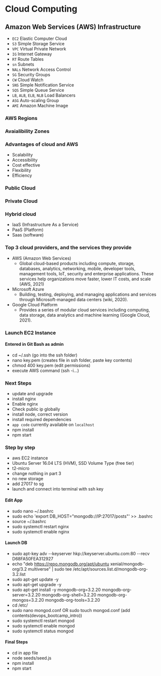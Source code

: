 # Cloud Computing
## Amazon Web Services (AWS) Infrastructure
- `EC2` Elastic Computer Cloud
- `S3` Simple Storage Service
- `VPC` Virtual Private Network
- `IG` Internet Gateway
- `RT` Route Tables
- `sn` Subnets
- `NALs` Network Access Control
- `SG` Security Groups
- `CW` Cloud Watch
- `SNS` Simple Notification Service
- `SQS` Simple Queue Service
- `LB`, `ALB`, `ELB`, `NLB` Load Balancers
- `ASG` Auto-scaling Group
- `AMI` Amazon Machine Image
### AWS Regions
### Avaialibility Zones
### Advantages of cloud and AWS
- Scalability
- Accessibility
- Cost effective
- Flexibility
- Efficiency
### Public Cloud
### Private Cloud
### Hybrid cloud
- IaaS (Infrastructure As a Service)
- PaaS (Platform)
- Saas (software)

### Top 3 cloud providers, and the services they provide
- AWS (Amazon Web Services)
  - Global cloud-based products including compute, storage, databases, analytics, networking, mobile, developer tools, management tools, IoT, security and enterprise applications. These services help organizations move faster, lower IT costs, and scale (AWS, 2021)
- Microsoft Azure
  - Building, testing, deploying, and managing applications and services through Microsoft-managed data centers (wiki, 2020).
- Google Cloud Platform
  - Provides a series of modular cloud services including computing, data storage, data analytics and machine learning (Google Cloud, 2021).

### Launch EC2 Instance
#### Entered in Git Bash as admin
- cd ~/.ssh (go into the ssh folder)
- nano key.pem (creates file in ssh folder, paste key contents)
- chmod 400 key.pem (edit permissions)
- execute AWS command (ssh -i...)

### Next Steps
- update and upgrade
- install nginx
- Enable nginx
- Check public ip globally
- install node, correct version
- install required dependencies
- `app code` currently available on `localhost`
- npm install
- npm start


### Step by step
- aws EC2 instance
- Ubuntu Server 16.04 LTS (HVM), SSD Volume Type (free tier)
- t2-micro
- change nothing in part 3
- no new storage
- add 27017 to sg
- launch and connect into terminal with ssh key
  
#### Edit App
- sudo nano ~/.bashrc
- sudo echo 'export DB_HOST="mongodb://IP:27017/posts"' >> .bashrc
- source ~/.bashrc
- sudo systemctl restart nginx
- sudo systemctl enable nginx

#### Launch DB
- sudo apt-key adv --keyserver hkp://keyserver.ubuntu.com:80 --recv D68FA50FEA312927
- echo "deb https://repo.mongodb.org/apt/ubuntu xenial/mongodb-org/3.2 multiverse" | sudo tee /etc/apt/sources.list.d/mongodb-org-3.2.list
- sudo apt-get update -y
- sudo apt-get upgrade -y
- sudo apt-get install -y mongodb-org=3.2.20 mongodb-org-server=3.2.20 mongodb-org-shell=3.2.20 mongodb-org-mongos=3.2.20 mongodb-org-tools=3.2.20
- cd /etc/
- sudo nano mongod.conf OR sudo touch mongod.conf (add contents(devops_bootcamp_intro)) 
- sudo systemctl restart mongod
- sudo systemctl enable mongod
- sudo systemctl status mongod

#### Final Steps
- cd in app file
- node seeds/seed.js
- npm install
- npm start